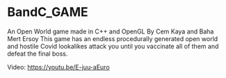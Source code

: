 # BandC_GAME
An Open World game made in C++ and OpenGL
By Cem Kaya and Baha Mert Ersoy
This game has an endless procedurally generated open world and hostile Covid lookalikes attack you until you vaccinate all of them and defeat the final boss.  

Video: https://youtu.be/E-juu-aEuro
